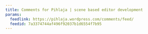 ```yaml
---
title: Comments for Pihlaja | scene based editor development
params:
  feedlink: https://pihlaja.wordpress.com/comments/feed/
  feedid: 7a3374744af496f92037b1d6554f7b95
---
```

